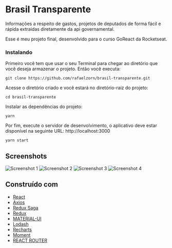 # Brasil Transparente

Informações a respeito de gastos, projetos de deputados de forma fácil e rápida extraidas diretamente da api governamental.

Esse é meu projeto final, desenvolvido para o curso GoReact da Rocketseat.

### Instalando

Primeiro você tem que usar o seu Terminal para chegar ao diretório que você deseja armazenar o projeto. Então você executa:

```
git clone https://github.com/rafaelzorn/brasil-transparente.git
```

Acesse o diretório criado e você estará no diretório-raiz do projeto:

```
cd brasil-transparente
```

Instalar as dependências do projeto:

```
yarn
```

Por fim, execute o servidor de desenvolvimento, o aplicativo deve estar disponível na seguinte URL: http://localhost:3000

```
yarn start
```

## Screenshots

![Screenshot 1](https://preview.ibb.co/eRZ0hz/imagem_1.png)
![Screenshot 2](https://preview.ibb.co/i3rrpe/imagem_2.png)
![Screenshot 3](https://preview.ibb.co/fVcsvK/imagem_3.png)
![Screenshot 4](https://preview.ibb.co/neSgpe/imagem_4.png)

## Construído com

-   [React](https://reactjs.org)
-   [Axios](https://github.com/axios/axios)
-   [Redux Saga](https://redux-saga.js.org)
-   [Redux](https://redux.js.org)
-   [MATERIAL-UI](https://material-ui.com)
-   [Lodash](https://lodash.com)
-   [Recharts](http://recharts.org)
-   [Moment](https://momentjs.com)
-   [REACT ROUTER](https://reacttraining.com/react-router/web/guides/philosophy)
